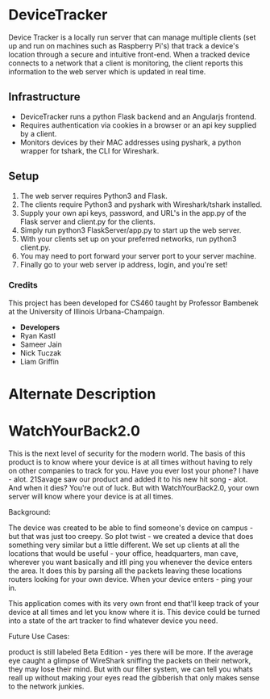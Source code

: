 # DeviceTracker
Device Tracker is a locally run server that can manage multiple clients (set up and run on machines such as Raspberry Pi's) that track a device's location through a secure and intuitive front-end. When a tracked device connects to a network that a client is monitoring, the client reports this information to the web server which is updated in real time.

## Infrastructure
- DeviceTracker runs a python Flask backend and an Angularjs frontend. 
- Requires authentication via cookies in a browser or an api key supplied by a client.
- Monitors devices by their MAC addresses using pyshark, a python wrapper for tshark, the CLI for Wireshark.

## Setup
1. The web server requires Python3 and Flask.
2. The clients require Python3 and pyshark with Wireshark/tshark installed.
3. Supply your own api keys, password, and URL's in the app.py of the Flask server and client.py for the clients.
4. Simply run python3 FlaskServer/app.py to start up the web server.
5. With your clients set up on your preferred networks, run python3 client.py.
6. You may need to port forward your server port to your server machine.
7. Finally go to your web server ip address, login, and you're set!

### Credits
This project has been developed for CS460 taught by Professor Bambenek at the University of Illinois Urbana-Champaign.
- **Developers**
- Ryan Kastl
- Sameer Jain
- Nick Tuczak
- Liam Griffin


# Alternate Description
# WatchYourBack2.0

This is the next level of security for the modern world. The basis of this product is to know where your device is at all times without having to rely on other companies to track for you. Have you ever lost your phone? I have - alot. 21Savage saw our product and added it to his new hit song - alot. And when it dies? You're out of luck. But with WatchYourBack2.0, your own server will know where your device is at all times. 

Background:

The device was created to be able to find someone's device on campus - but that was just too creepy. So plot twist -  we created a device that does something very similar but a little different. We set up clients at all the locations that would be useful - your office, headquarters, man cave, wherever you want basically and itll ping you whenever the device enters the area. It does this by parsing all the packets leaving these locations routers looking for your own device. When your device enters - ping your in. 

This application comes with its very own front end that'll keep track of your device at all times and let you know where it is. This device could be turned into a state of the art tracker to find whatever device you need. 

Future Use Cases:

product is still labeled Beta Edition - yes there will be more. If the average eye caught a glimpse of WireShark sniffing the packets on their network, they may lose their mind. But with our filter system, we can tell you whats reall up without making your eyes read the gibberish that only makes sense to the network junkies.
